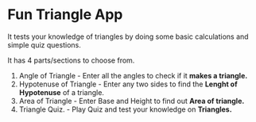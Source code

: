 # Fun Triangle App 
It tests your knowledge of triangles by doing some basic calculations and simple quiz questions. 

It has 4 parts/sections to choose from.
1. Angle of Triangle - Enter all the angles to check if it **makes a triangle.**
2. Hypotenuse of Triangle - Enter any two sides to find the **Lenght of Hypotenuse** of a triangle.
3. Area of Triangle - Enter Base and Height to find out **Area of triangle.**
4. Triangle Quiz. - Play Quiz and test your knowledge on **Triangles.**


